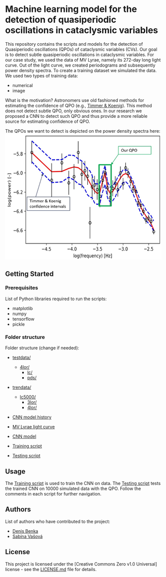 # Machine learning model for the detection of quasiperiodic oscillations in cataclysmic variables

This repository contains the scripts and models for the detection of Quasiperiodic oscillations (QPOs) of cataclysmic variables (CVs). Our goal is to detect subtle quasiperiodic oscillations in cataclysmic variables. For our case study, we used the data of  MV Lyrae, namely its 272-day long light curve. Out of the light curve, we created periodograms and subsequently power density spectra.
To create a training dataset we simulated the data. We used two types of training data:
* numerical
* image

What is the motivation? Astronomers use old fashioned methods for estimating the confidence of QPO (e.g., [Timmer & Koenig](https://articles.adsabs.harvard.edu/pdf/1995A%26A...300..707T)). This method does not detect subtle QPO, only obvious ones. In our research we proposed a CNN to detect such QPO and thus provide a more reliable source for estimating confidence of QPO.

The QPOs we want to detect is depicted on the power density spectra here: 
![QPO-w/confidence](./QPOwconfidence.jpg)

## Getting Started

### Prerequisites

List of Python libraries required to run the scripts:
* matplotlib
* numpy
* tensorflow
* pickle

### Folder structure

Folder structure (change if needed):
* [testdata/](./testdata) 
  * [4lor/](./testdata/4lor/) 
    * [lc/](./testdata/4lor/lc/)      
    * [pds/](./testdata/4lor/pds/)  
* [trendata/](./trendata/)
  * [lc5000/](./trendata/lc5000/)
    * [3lor/](./trendata/lc5000/3lor/)
    * [4lor/](./trendata/lc5000/4lor/)

* [CNN model history](./historyModel5000_lc)
* [MV Lyrae light curve](./lc_scaringi_all.dat)
* [CNN model](./model5000_lc.tflite)

* [Training script](./QPO_imagrecog_LC_train.py)
* [Testing script](./QPO_imagrecog_LC_test.py)



## Usage

The [Training script](./QPO_imagrecog_LC_train.py) is used to train the CNN on data. 
The [Testing script](./QPO_imagrecog_LC_test.py) tests the trained CNN on 10000 simulated data with the QPO. 
Follow the comments in each script for further navigation.

<!-- ## Contributing

Guidelines on how to contribute to the project.

-->
## Authors

List of authors who have contributed to the project:

* [Denis Benka](https://www.linkedin.com/in/denis-benka/)
* [Sabína Vašová](https://www.linkedin.com/in/sabina-vasova/)

## License

This project is licensed under the [Creative Commons Zero v1.0 Universal] license - see the [LICENSE.md](LICENSE.md) file for details.
